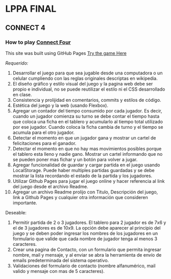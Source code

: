 # LPPA FINAL
## CONNECT 4

### How to play [Connect Four](https://en.wikipedia.org/wiki/Connect_Four)

This site was built using GitHub Pages [Try the game Here](https://faustoazzaretti.github.io/connect4/)

*Requerido:*
  1. Desarrollar el juego para que sea jugable desde una computadora o un celular cumpliendo con las reglas originales descriptas en wikipedia.
  2. El diseño gráfico y estilo visual del juego y la pagina web debe ser propio e individual, no se puede reutilizar el estilo ni el CSS desarrollado en clase.
  3. Consistencia y prolijidad en comentarios, commits y estilos de código.
  4. Estética del juego y la web (usando Flexbox).
  5. Agregar un contador del tiempo consumido por cada jugador. Es decir, cuando un jugador comienza su turno se debe contar el tiempo hasta que coloca una ficha en el tablero y acumularlo al tiempo total utilizado por ese jugador. Cuando coloca la ficha cambia de turno y el tiempo se acumula para el otro jugador.
  6. Detectar el momento en que un jugador gana y mostrar un cartel de felicitaciones para el ganador.
  7. Detectar el momento en que no hay mas movimientos posibles porque el tablero esta lleno y nadie gano. 
  Mostrar un cartel informando que no se pueden poner mas fichar y un botón para volver a jugar.
  8. Agregar funcionalidad de guardar y cargar partida en el juego usando LocalStorage. Puede haber multiples partidas guardadas y se debe mostrar la lista recordando el estado de la partida y los jugadores.
  9. Utilizar Github Pages para jugar el juego online y hacer referencia al link del juego desde el archivo Readme.
 10. Agregar un archivo Readme prolijo con Titulo, Descripción del juego, link a Github Pages y cualquier otra información que consideren importante.

Deseable:
  1. Permitir partida de 2 o 3 jugadores. El tablero para 2 jugador es de 7x6 y el de 3 jugadores es de 10x9. La opción debe aparecer al principio del juego y se deben poder ingresar los nombres de los jugadores en un formulario que valide que cada nombre de jugador tenga al menos 3 caracteres.
  2. Crear una pagina de Contacto, con un formulario que permita ingresar nombre, mail y mensaje, y al enviar se abra la herramienta de envío de emails predeterminada del sistema operativo.
  3. Validaciones del formulario de contacto (nombre alfanumérico, mail valido y mensaje con mas de 5 caracteres).